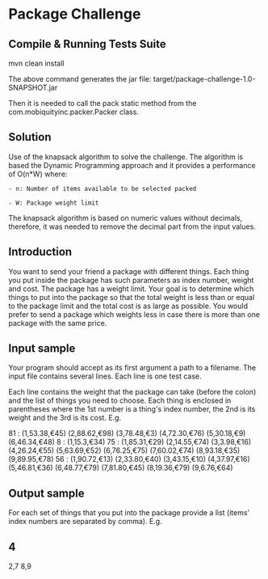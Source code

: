 # Package Challenge


## Compile & Running Tests Suite

mvn clean install

The above command generates the jar file:
target/package-challenge-1.0-SNAPSHOT.jar

Then it is needed to call the pack static method from the com.mobiquityinc.packer.Packer class.

## Solution

Use of the knapsack algorithm to solve the challenge.
The algorithm is based the Dynamic Programming approach and it provides a performance of O(n*W) where:

    - n: Number of items available to be selected packed

    - W: Package weight limit

The knapsack algorithm is based on numeric values without decimals, therefore, it was needed to remove the decimal part from the input values.

## Introduction

You want to send your friend a package with different things.
Each thing you put inside the package has such parameters as index number, weight and cost. The
package has a weight limit. Your goal is to determine which things to put into the package so that the
total weight is less than or equal to the package limit and the total cost is as large as possible.
You would prefer to send a package which weights less in case there is more than one package with the
same price.

## Input sample

Your program should accept as its first argument a path to a filename. The input file contains several
lines. Each line is one test case.

Each line contains the weight that the package can take (before the colon) and the list of things you
need to choose. Each thing is enclosed in parentheses where the 1st number is a thing's index number,
the 2nd is its weight and the 3rd is its cost. E.g.

81 : (1,53.38,€45) (2,88.62,€98) (3,78.48,€3) (4,72.30,€76) (5,30.18,€9) (6,46.34,€48)
8 : (1,15.3,€34)
75 : (1,85.31,€29) (2,14.55,€74) (3,3.98,€16) (4,26.24,€55) (5,63.69,€52) (6,76.25,€75) (7,60.02,€74) (8,93.18,€35) (9,89.95,€78)
56 : (1,90.72,€13) (2,33.80,€40) (3,43.15,€10) (4,37.97,€16) (5,46.81,€36) (6,48.77,€79) (7,81.80,€45) (8,19.36,€79) (9,6.76,€64)

## Output sample

For each set of things that you put into the package provide a list (items’ index numbers are separated by comma). E.g.

4
-
2,7
8,9

